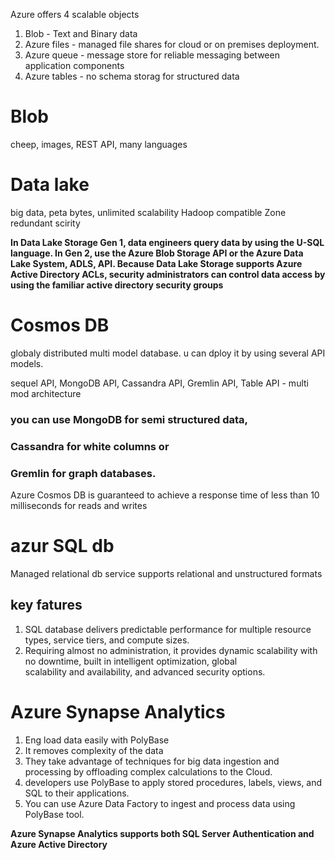 Azure offers 4 scalable objects
1. Blob - Text and Binary data
2. Azure files - managed file shares for cloud or on premises deployment.
3. Azure queue - message store for reliable messaging between application components
4. Azure tables - no schema storag for structured data

# Blob

cheep, images, 
REST API, many languages

# Data lake

big data, peta bytes, 
unlimited scalability
Hadoop compatible
Zone redundant scirity

**In Data Lake Storage Gen 1, data engineers query data by using the U-SQL language. In Gen 2, use the Azure Blob Storage API or the 
Azure Data Lake System, ADLS, API. Because Data Lake Storage supports Azure Active Directory ACLs, security administrators can control 
data access by using the familiar active directory security groups**

# Cosmos DB

globaly distributed multi model database. u can dploy it by using several API models. 

sequel API, MongoDB API, Cassandra API, Gremlin API, Table API - multi mod architecture

### you can use MongoDB for semi structured data, 
### Cassandra for white columns or 
### Gremlin for graph databases.

Azure Cosmos DB is guaranteed to achieve a response time of less than 10 milliseconds for reads and writes

# azur SQL db

Managed relational db service
supports relational and unstructured formats

## key fatures

1. SQL database delivers predictable performance for multiple resource types, service tiers, and compute sizes.
2. Requiring almost no administration, it provides dynamic scalability with no downtime, built in intelligent optimization, global         
   scalability and availability, and advanced security options.


# Azure Synapse Analytics

1. Eng load data easily with PolyBase
2. It removes complexity of the data
3. They take advantage of techniques for big data ingestion and processing by offloading complex calculations to the Cloud.
4. developers use PolyBase to apply stored procedures, labels, views, and SQL to their applications.
5. You can use Azure Data Factory to ingest and process data using PolyBase tool.

**Azure Synapse Analytics supports both SQL Server Authentication and Azure Active Directory**













